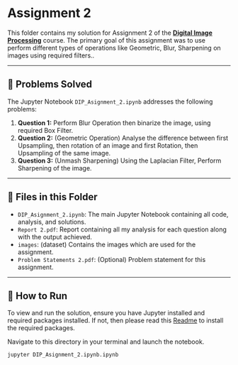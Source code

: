 # Assignment 2

This folder contains my solution for Assignment 2 of the [**Digital Image Processing**](https://ece.iisc.ac.in/~rajivs/#/teaching/dip) course. The primary goal of this assignment was to use perform different types of operations like Geometric, Blur, Sharpening on images using required filters..

---

## 📝 Problems Solved

The Jupyter Notebook `DIP_Asignment_2.ipynb` addresses the following problems:

1.  **Question 1:** Perform Blur Operation then binarize the image, using required Box Filter.
2.  **Question 2:** (Geometric Operation) Analyse the difference between first Upsampling, then rotation of an image and first Rotation, then Upsampling of the same image.
3.  **Question 3:** (Unmash Sharpening) Using the Laplacian Filter, Perform Sharpening of the image.

---

## 📂 Files in this Folder

* `DIP_Asignment_2.ipynb`: The main Jupyter Notebook containing all code, analysis, and solutions.
* `Report 2.pdf`: Report containing all my analysis for each question along with the output achieved.
* `images`: (dataset) Contains the images which are used for the assignment.
* `Problem Statements 2.pdf`: (Optional) Problem statement for this assignment.

---

## 🚀 How to Run

To view and run the solution, ensure you have Jupyter installed and required packages installed. If not, then please read this [Readme](../README.md) to install the required packages. 

Navigate to this directory in your terminal and launch the notebook.

```bash
jupyter DIP_Asignment_2.ipynb.ipynb
```